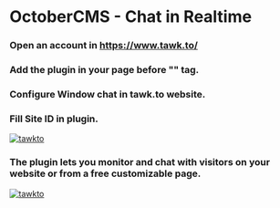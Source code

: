 # OctoberCMS - Chat in Realtime

### Open an account in https://www.tawk.to/
### Add the plugin in your page before "</body>" tag.
### Configure Window chat in tawk.to website.

### Fill Site ID in plugin.
[![tawkto](http://img.ctrlv.in/img/17/04/04/58e37fc5c7ce0.png)](http://ctrlv.in/941056)

### The plugin lets you monitor and chat with visitors on your website or from a free customizable page.
[![tawkto](http://img.ctrlv.in/img/17/04/04/58e380b21b100.png)](http://ctrlv.in/941057)
